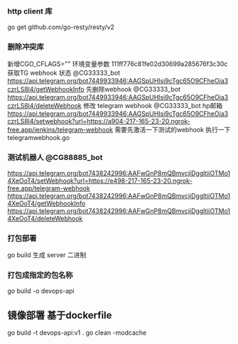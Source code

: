 ### http client 库
go get github.com/go-resty/resty/v2
### 删除冲突库
新增CGO_CFLAGS="" 环境变量参数
111ff776c81fe02d30699a285676f3c30c
获取TG webhook 状态 @CG33333_bot
https://api.telegram.org/bot7449933946:AAGSpUHIsi9cTgc65O9CFheOia3czrLS8l4/getWebhookInfo
先删除webhook @CG33333_bot
https://api.telegram.org/bot7449933946:AAGSpUHIsi9cTgc65O9CFheOia3czrLS8l4/deleteWebhook
修改 telegram webhook  @CG33333_bot hp邮箱
https://api.telegram.org/bot7449933946:AAGSpUHIsi9cTgc65O9CFheOia3czrLS8l4/setwebhook?url=https://a904-217-165-23-20.ngrok-free.app/jenkins/telegram-webhook
需要先激活一下测试的webhook  执行一下 telegramwebhook.go
### 测试机器人 @CG88885_bot
https://api.telegram.org/bot7438242996:AAFwGnP8mQBmvcjiDggltiiOTMo14XeOoT4/setWebhook?url=https://e498-217-165-23-20.ngrok-free.app/telegram-webhook
https://api.telegram.org/bot7438242996:AAFwGnP8mQBmvcjiDggltiiOTMo14XeOoT4/getWebhookInfo
https://api.telegram.org/bot7438242996:AAFwGnP8mQBmvcjiDggltiiOTMo14XeOoT4/deleteWebhook
### 打包部署
go build  生成 server 二进制
### 打包成指定的包名称
go build -o devops-api
## 镜像部署 基于dockerfile 
go build -t devops-api:v1 . 
go clean -modcache
